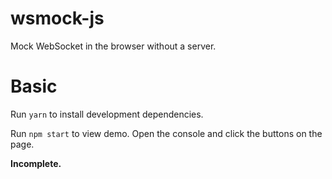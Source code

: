 # wsmock-js
Mock WebSocket in the browser without a server.

# Basic
Run `yarn` to install development dependencies.

Run `npm start` to view demo. Open the console and click the buttons on the page.



**Incomplete.**
